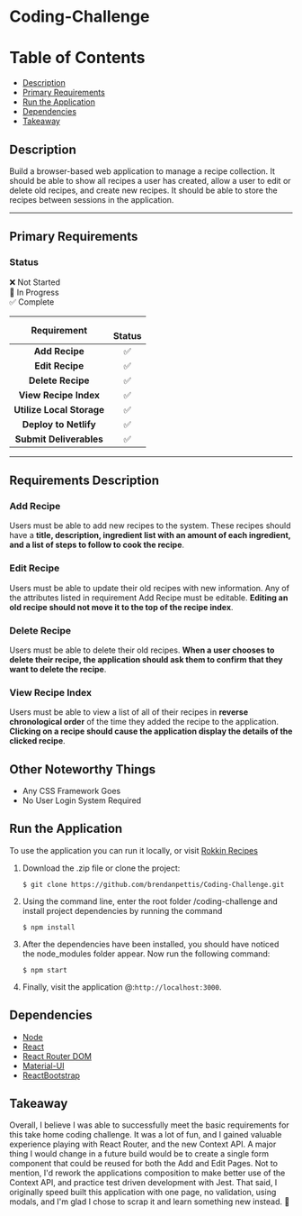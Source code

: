 # Coding-Challenge

# Table of Contents
* [Description](#description)
* [Primary Requirements](#primary-requirements)
* [Run the Application](#run-the-application)
* [Dependencies](#dependencies)
* [Takeaway](#takeaway)

## Description
Build a browser-based web application to manage a recipe collection. It should be able to show all recipes a user has created, allow a user to edit or delete old recipes, and create new recipes. It should be able to store the recipes between sessions in the application.

----

## Primary Requirements


### Status
:x: Not Started    
:large_orange_diamond: In Progress    
:white_check_mark: Complete    


|              Requirement         |  <br>Status       | 
|:--------------------------------:|:-----------------:|
|**Add Recipe**                    | :white_check_mark:                   |
|**Edit Recipe**                   | :white_check_mark:                   |
|**Delete Recipe**                 | :white_check_mark:                   |
|**View Recipe Index**             | :white_check_mark:                   |
|**Utilize Local Storage**         | :white_check_mark:                   |
|**Deploy to Netlify**             | :white_check_mark:                   |
|**Submit Deliverables**           | :white_check_mark:                   |
  
----

## Requirements Description

### Add Recipe
Users must be able to add new recipes to the system. These recipes should have a **title, description, ingredient list with an amount of each ingredient, and a list of steps to follow to cook the recipe**.

### Edit Recipe
Users must be able to update their old recipes with new information. Any of the attributes listed in requirement Add Recipe must be editable. **Editing an old recipe should not move it to the top of the recipe index**.

### Delete Recipe
Users must be able to delete their old recipes. **When a user chooses to delete their recipe, the application should ask them to confirm that they want to delete the recipe**.

### View Recipe Index
Users must be able to view a list of all of their recipes in **reverse chronological order** of the time they added the recipe to the application. **Clicking on a recipe should cause the application display the details of the clicked recipe**.

## Other Noteworthy Things

* Any CSS Framework Goes
* No User Login System Required

## Run the Application

To use the application you can run it locally, or visit [Rokkin Recipes](https://stupefied-goldwasser-8f3bb4.netlify.com/)

1. Download the .zip file or clone the project:

    ```
    $ git clone https://github.com/brendanpettis/Coding-Challenge.git
    ```

2. Using the command line, enter the root folder /coding-challenge and install project dependencies by running the command
    
    ```
    $ npm install 
    ``` 

3. After the dependencies have been installed, you should have noticed the node_modules folder appear. Now run the following command:
    
    ```
    $ npm start
    ``` 
    
4. Finally, visit the application @:`http://localhost:3000`.

## Dependencies

* [Node](https://nodejs.org/en/)
* [React](https://reactjs.org/)
* [React Router DOM](https://www.npmjs.com/package/react-router-dom)
* [Material-UI](https://material-ui.com/)
* [ReactBootstrap](https://react-bootstrap.github.io/)

## Takeaway

Overall, I believe I was able to successfully meet the basic requirements for this take home coding challenge. It was a lot of fun, and I gained valuable experience playing with React Router, and the new Context API. A major thing I would change in a future build would be to create a single form component that could be reused for both the Add and Edit Pages. Not to mention, I'd rework the applications composition to make better use of the Context API, and practice test driven development with Jest. That said, I originally speed built this application with one page, no validation, using modals, and I'm glad I chose to scrap it and learn something new instead. :raised_hands: